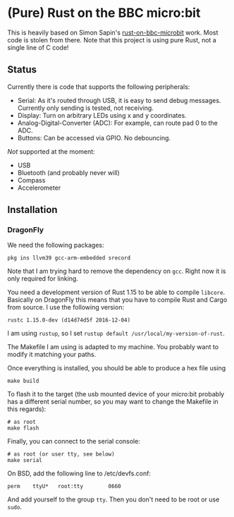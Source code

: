 # (Pure) Rust on the BBC micro:bit

This is heavily based on Simon Sapin's
[rust-on-bbc-microbit](https://github.com/SimonSapin/rust-on-bbc-microbit)
work. Most code is stolen from there. Note that this project is using pure
Rust, not a single line of C code!

## Status

Currently there is code that supports the following peripherals:

- Serial: As it's routed through USB, it is easy to send debug messages. Currently only sending is tested, not receiving.
- Display: Turn on arbitrary LEDs using x and y coordinates.
- Analog-Digital-Converter (ADC): For example, can route pad 0 to the ADC.
- Buttons: Can be accessed via GPIO. No debouncing.

*Not* supported at the moment:

- USB
- Bluetooth (and probably never will)
- Compass
- Accelerometer

## Installation

### DragonFly

We need the following packages:

    pkg ins llvm39 gcc-arm-embedded srecord

Note that I am trying hard to remove the dependency on `gcc`. Right now it is
only required for linking.

You need a development version of Rust 1.15 to be able to compile `libcore`.
Basically on DragonFly this means that you have to compile Rust and Cargo from
source. I use the following version:

    rustc 1.15.0-dev (d14d74d5f 2016-12-04)

I am using `rustup`, so I set `rustup default /usr/local/my-version-of-rust`.

The Makefile I am using is adapted to my machine. You probably want to modify
it matching your paths.

Once everything is installed, you should be able to produce a hex file using

    make build

To flash it to the target (the usb mounted device of your micro:bit probably
has a different serial number, so you may want to change the Makefile in this regards):

    # as root
    make flash

Finally, you can connect to the serial console:

    # as root (or user tty, see below)
    make serial

On BSD, add the following line to /etc/devfs.conf:

    perm    ttyU*   root:tty        0660

And add yourself to the group ```tty```. Then you don't need to be root
or use ```sudo```.
